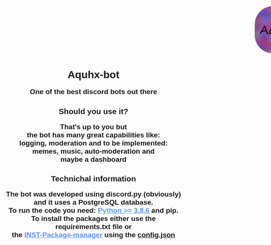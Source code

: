 <img src=".github/Aquhx.png" style="width: 128px; border-radius: 50px; margin-left: 18.2cm; height: 128px;">

<h1 style="text-align: center; font-family: Arial, Helvetica, sans-serif;">Aquhx-bot</h1>

<p style="font-family: Arial, Helvetica, sans-serif; font-size: 19px; font-weight: bold; text-align: center;">
        One of the best discord bots out there
    </p>
    <h2 style="font-family: Arial, Helvetica, sans-serif; text-align: center;">
        Should you use it?
    </h2>
    <p style="font-family: Arial, Helvetica, sans-serif; font-size: 19px; font-weight: bold; text-align: center;">
        That's up to you but<br>
        the bot has many great capabilities like:<br>
        logging, moderation and to be implemented:<br>
        memes, music, auto-moderation and<br>
        maybe a dashboard
    </p>
    <h2 style="font-family: Arial, Helvetica, sans-serif; text-align: center;">
        Technichal information
    </h2>
    <p style="font-family: Arial, Helvetica, sans-serif; font-size: 19px; font-weight: bold; text-align: center;">
        The bot was developed using discord.py (obviously)<br>
        and it uses a PostgreSQL database.<br>
        To run the code you need:
        <a href="https://python.org/downloads" style="color: cornflowerblue;" target="_">Python >= 3.8.6</a>
        and pip.<br>
        To install the packages either use the<br>
        requirements.txt file or<br>
        the <a href="https://abdulh.xyz/apps" style="color: cornflowerblue;" target="_">INST-Package-manager</a> using the <a href="https://github.com/Aquhx-Development/Aquhx-bot/blob/main/lib/config/config.json" target="_">config.json</a>
    </p>